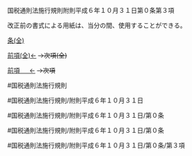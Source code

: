 国税通則法施行規則附則平成６年１０月３１日第０条第３項

改正前の書式による用紙は、当分の間、使用することができる。

[条(全)](国税通則法施行規則附則平成６年１０月３１日第０条_.md)

[前項(全)←](国税通則法施行規則附則平成６年１０月３１日第０条第２項_.md)  ~~→次項(全)~~

[前項 　 ←](国税通則法施行規則附則平成６年１０月３１日第０条第２項.md)  ~~→次項~~



#国税通則法施行規則

#国税通則法施行規則/附則平成６年１０月３１日

#国税通則法施行規則/附則平成６年１０月３１日/第０条

#国税通則法施行規則/附則平成６年１０月３１日/第０条

#国税通則法施行規則/附則平成６年１０月３１日/第０条/第３項

